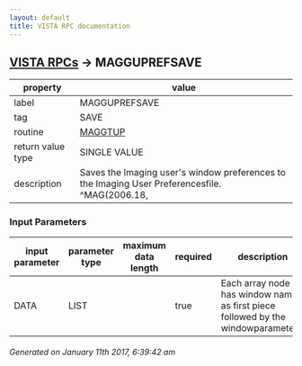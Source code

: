 ```yaml
---
layout: default
title: VISTA RPC documentation
---
```




## [VISTA RPCs](TableOfContent.md) &#8594; MAGGUPREFSAVE 

 property | value 
--- | --- 
 label | MAGGUPREFSAVE
 tag | SAVE
 routine | [MAGGTUP](http://code.osehra.org/dox/Routine_MAGGTUP_source.html)
 return value type | SINGLE VALUE
 description | Saves the Imaging user's window preferences to the Imaging User Preferencesfile.  ^MAG(2006.18,

### Input Parameters

| input parameter | parameter type | maximum data length | required | description | 
| --- | --- | --- | --- | --- | 
| DATA | LIST |  | true | Each array node has window name as first piece followed by the windowparameters. | 




 ###### Generated on January 11th 2017, 6:39:42 am